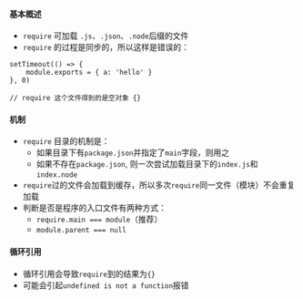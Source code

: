#### 基本概述
- `require` 可加载 `.js`、`.json`、`.node`后缀的文件
- `require` 的过程是同步的，所以这样是错误的：
```
setTimeout(() => {
    module.exports = { a: 'hello' }
}, 0)

// require 这个文件得到的是空对象 {}
```

#### 机制
- `require` 目录的机制是：
    - 如果目录下有`package.json`并指定了`main`字段，则用之
    - 如果不存在`package.json`, 则一次尝试加载目录下的`index.js`和`index.node`
- `require`过的文件会加载到缓存，所以多次`require`同一文件（模块）不会重复加载
- 判断是否是程序的入口文件有两种方式：
    - `require.main === module`（推荐）
    - `module.parent === null`


#### 循环引用
- 循环引用会导致`require`到的结果为`{}`
- 可能会引起`undefined is not a function`报错